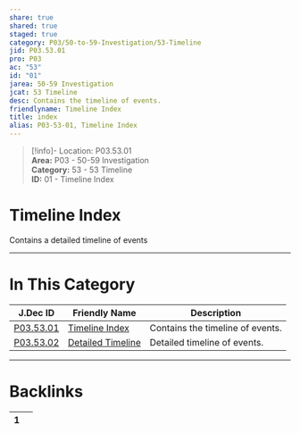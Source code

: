 ```yaml
---  
share: true  
shared: true  
staged: true  
category: P03/50-to-59-Investigation/53-Timeline  
jid: P03.53.01  
pro: P03  
ac: "53"  
id: "01"  
jarea: 50-59 Investigation  
jcat: 53 Timeline  
desc: Contains the timeline of events.  
friendlyname: Timeline Index  
title: index  
alias: P03-53-01, Timeline Index  
---  
```

  
>[!info]- Location: P03.53.01  
>**Area:** P03 - 50-59 Investigation  
>**Category:** 53 - 53 Timeline  
>**ID:** 01 - Timeline Index  
  
# Timeline Index  
  
Contains a detailed timeline of events  
   
  
  
---  
# In This Category  
  
| J.Dec ID                                                                                            | Friendly Name                                                                                               | Description                      |  
| --------------------------------------------------------------------------------------------------- | ----------------------------------------------------------------------------------------------------------- | -------------------------------- |  
| [P03.53.01](index.md)                | [Timeline Index](index.md)                   | Contains the timeline of events. |  
| [P03.53.02](./02-Detailed-Timeline.md) | [Detailed Timeline](./02-Detailed-Timeline.md) | Detailed timeline of events.     |  
  
  
---  
# Backlinks  
<div><table class="dataview table-view-table"><thead class="table-view-thead"><tr class="table-view-tr-header"><th class="table-view-th"><span></span><span class="dataview small-text">1</span></th><th class="table-view-th"><span></span></th></tr></thead><tbody class="table-view-tbody"></tbody></table></div>